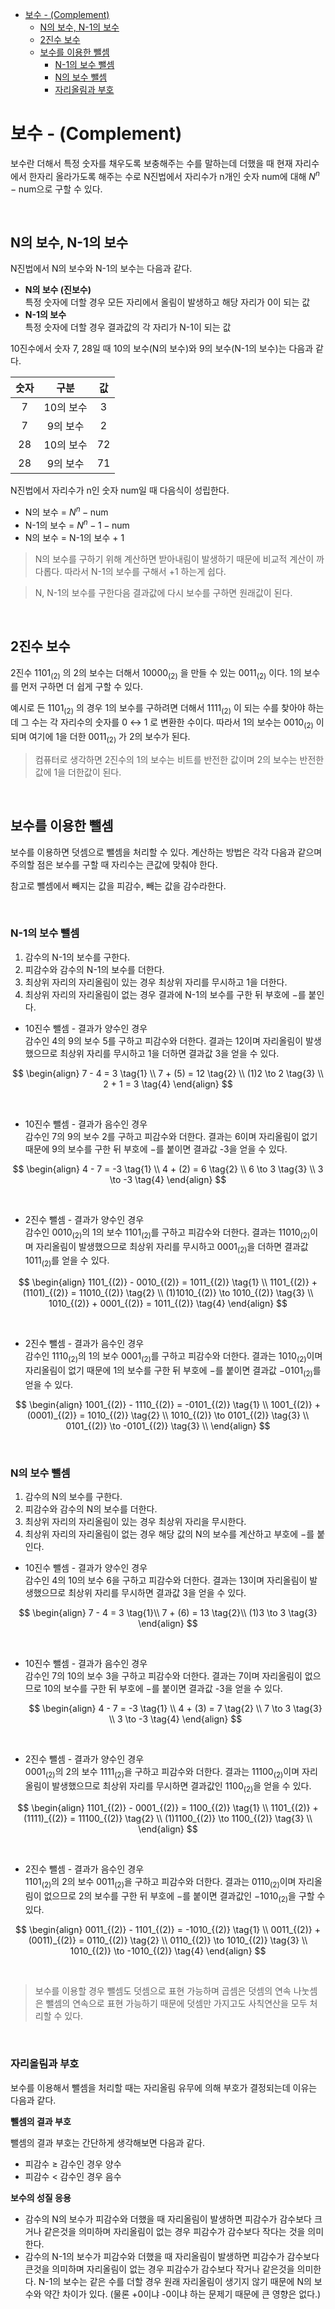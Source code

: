 - [보수 - (Complement)](#보수---complement)
  - [N의 보수, N-1의 보수](#n의-보수-n-1의-보수)
  - [2진수 보수](#2진수-보수)
  - [보수를 이용한 뺄셈](#보수를-이용한-뺄셈)
    - [N-1의 보수 뺄셈](#n-1의-보수-뺄셈)
    - [N의 보수 뺄셈](#n의-보수-뺄셈)
    - [자리올림과 부호](#자리올림과-부호)

# 보수 - (Complement)

보수란 더해서 특정 숫자를 채우도록 보충해주는 수를 말하는데 더했을 때 현재 자리수에서 한자리 올라가도록 해주는 수로 N진법에서 자리수가 n개인 숫자 num에 대해 $N^n - \text{num}$으로 구할 수 있다.

<br>

## N의 보수, N-1의 보수

N진법에서 N의 보수와 N-1의 보수는 다음과 같다.

* **N의 보수 (진보수)**  
    특정 숫자에 더할 경우 모든 자리에서 올림이 발생하고 해당 자리가 0이 되는 값
* **N-1의 보수**  
    특정 숫자에 더할 경우 결과값의 각 자리가 N-1이 되는 값

10진수에서 숫자 7, 28일 때 10의 보수(N의 보수)와  9의 보수(N-1의 보수)는 다음과 같다.

| 숫자  |   구분    |  값   |
| :---: | :-------: | :---: |
|   7   | 10의 보수 |   3   |
|   7   | 9의 보수  |   2   |
|  28   | 10의 보수 |  72   |
|  28   | 9의 보수  |  71   |


N진법에서 자리수가 n인 숫자 num일 때 다음식이 성립한다.

- N의 보수 = $N^n - \text{num}$
- N-1의 보수 = $N^n - 1 - \text{num}$
- N의 보수 = N-1의 보수 + 1

> N의 보수를 구하기 위해 계산하면 받아내림이 발생하기 때문에 비교적 계산이 까다롭다. 따라서 N-1의 보수를 구해서 +1 하는게 쉽다.

> N, N-1의 보수를 구한다음 결과값에 다시 보수를 구하면 원래값이 된다.

<br>

## 2진수 보수

2진수 $1101_{(2)}$ 의 2의 보수는 더해서 $10000_{(2)}$ 을 만들 수 있는 $0011_{(2)}$ 이다. 1의 보수를 먼저 구하면 더 쉽게 구할 수 있다.

예시로 든 $1101_{(2)}$ 의 경우 1의 보수를 구하려면 더해서 $1111_{(2)}$ 이 되는 수를 찾아야 하는데 그 수는 각 자리수의 숫자를 0 ↔ 1 로 변환한 수이다. 따라서 1의 보수는 $0010_{(2)}$ 이 되며 여기에 1을 더한 $0011_{(2)}$ 가 2의 보수가 된다.

> 컴퓨터로 생각하면 2진수의 1의 보수는 비트를 반전한 값이며 2의 보수는 반전한 값에 1을 더한값이 된다.

<br>

## 보수를 이용한 뺄셈

보수를 이용하면 덧셈으로 뺄셈을 처리할 수 있다. 계산하는 방법은 각각 다음과 같으며 주의할 점은 보수를 구할 때 자리수는 큰값에 맞춰야 한다.

참고로 뺄셈에서 빼지는 값을 피감수, 빼는 값을 감수라한다.

<br>

### N-1의 보수 뺄셈

1. 감수의 N-1의 보수를 구한다.
2. 피감수와 감수의 N-1의 보수를 더한다.
3. 최상위 자리의 자리올림이 있는 경우 최상위 자리를 무시하고 1을 더한다.
4. 최상위 자리의 자리올림이 없는 경우 결과에 N-1의 보수를 구한 뒤 부호에 $-$를 붙인다.

* 10진수 뺄셈 - 결과가 양수인 경우  
  감수인 4의 9의 보수 5를 구하고 피감수와 더한다. 결과는 12이며 자리올림이 발생했으므로 최상위 자리를 무시하고 1을 더하면 결과값 3을 얻을 수 있다.

$$
\begin{align}
7 - 4 = 3 \tag{1} \\
7 + (5) = 12 \tag{2} \\
(1)2 \to 2 \tag{3} \\
2 + 1 = 3 \tag{4}
\end{align}
$$

<br>

* 10진수 뺄셈 - 결과가 음수인 경우  
  감수인 7의 9의 보수 2를 구하고 피감수와 더한다. 결과는 6이며 자리올림이 없기 때문에 9의 보수를 구한 뒤 부호에 $-$를 붙이면 결과값 -3을 얻을 수 있다.
  
$$
\begin{align}
4 - 7 = -3 \tag{1} \\
4 + (2) = 6 \tag{2} \\
6 \to 3 \tag{3} \\
3 \to -3 \tag{4}
\end{align}
$$

<br>

* 2진수 뺄셈 - 결과가 양수인 경우  
  감수인 $0010_{(2)}$의 1의 보수 $1101_{(2)}$를 구하고 피감수와 더한다. 결과는 $11010_{(2)}$이며 자리올림이 발생했으므로 최상위 자리를 무시하고 $0001_{(2)}$을 더하면 결과값 $1011_{(2)}$를 얻을 수 있다.
  
$$
\begin{align}
1101_{(2)} - 0010_{(2)} = 1011_{(2)} \tag{1} \\
1101_{(2)} + (1101)_{(2)} = 11010_{(2)} \tag{2} \\
(1)1010_{(2)} \to 1010_{(2)} \tag{3} \\
1010_{(2)} + 0001_{(2)} = 1011_{(2)} \tag{4}
\end{align}
$$

<br>

* 2진수 뺄셈 - 결과가 음수인 경우  
  감수인 $1110_{(2)}$의 1의 보수 $0001_{(2)}$를 구하고 피감수와 더한다. 결과는 $1010_{(2)}$이며 자리올림이 없기 때문에 1의 보수를 구한 뒤 부호에 $-$를 붙이면 결과값 $-0101_{(2)}$를 얻을 수 있다.
  
$$
\begin{align}
1001_{(2)} - 1110_{(2)} = -0101_{(2)} \tag{1} \\
1001_{(2)} + (0001)_{(2)} = 1010_{(2)} \tag{2} \\
1010_{(2)} \to 0101_{(2)} \tag{3} \\
0101_{(2)} \to -0101_{(2)} \tag{3} \\
\end{align}
$$

<br>

### N의 보수 뺄셈

1. 감수의 N의 보수를 구한다.
2. 피감수와 감수의 N의 보수를 더한다.
3. 최상위 자리의 자리올림이 있는 경우 최상위 자리을 무시한다.
4. 최상위 자리의 자리올림이 없는 경우 해당 값의 N의 보수를 계산하고 부호에 $-$를 붙인다.

* 10진수 뺄셈 - 결과가 양수인 경우  
  감수인 4의 10의 보수 6을 구하고 피감수와 더한다. 결과는 13이며 자리올림이 발생했으므로 최상위 자리를 무시하면 결과값 3을 얻을 수 있다.

$$
\begin{align}
7 - 4 = 3 \tag{1}\\
7 + (6) = 13 \tag{2}\\
(1)3 \to 3 \tag{3} 
\end{align}
$$

<br>

* 10진수 뺄셈 - 결과가 음수인 경우  
  감수인 7의 10의 보수 3을 구하고 피감수와 더한다. 결과는 7이며 자리올림이 없으므로 10의 보수를 구한 뒤 부호에 $-$를 붙이면 결과값 -3을 얻을 수 있다.

  $$ 
  \begin{align}
  4 - 7 = -3 \tag{1} \\
  4 + (3) = 7 \tag{2} \\
  7 \to 3 \tag{3} \\ 
  3 \to -3 \tag{4}
  \end{align}
  $$

<br>

* 2진수 뺄셈 - 결과가 양수인 경우  
  $0001_{(2)}$의 2의 보수 $1111_{(2)}$을 구하고 피감수와 더한다. 결과는 $11100_{(2)}$이며 자리올림이 발생했으므로 최상위 자리를 무시하면 결과값인 $1100_{(2)}$을 얻을 수 있다.
  
$$
\begin{align}
1101_{(2)} - 0001_{(2)} = 1100_{(2)} \tag{1} \\
1101_{(2)} + (1111)_{(2)} = 11100_{(2)} \tag{2} \\
(1)1100_{(2)} \to 1100_{(2)} \tag{3} \\
\end{align}
$$

<br>

* 2진수 뺄셈 - 결과가 음수인 경우  
  $1101_{(2)}$의 2의 보수 $0011_{(2)}$을 구하고 피감수와 더한다. 결과는 $0110_{(2)}$이며 자리올림이 없으므로 2의 보수를 구한 뒤 부호에 $-$를 붙이면 결과값인 $-1010_{(2)}$을 구할 수 있다.

$$
\begin{align}
0011_{(2)} - 1101_{(2)} = -1010_{(2)} \tag{1} \\
0011_{(2)} + (0011)_{(2)} = 0110_{(2)} \tag{2} \\
0110_{(2)} \to 1010_{(2)} \tag{3} \\
1010_{(2)} \to -1010_{(2)} \tag{4}
\end{align}
$$

<br>

> 보수를 이용할 경우 뺄셈도 덧셈으로 표현 가능하며 곱셈은 덧셈의 연속 나눗셈은 뺄셈의 연속으로 표현 가능하기 때문에 덧셈만 
가지고도 사칙연산을 모두 처리할 수 있다.

<br>

### 자리올림과 부호

보수를 이용해서 뺄셈을 처리할 때는 자리올림 유무에 의해 부호가 결정되는데 이유는 다음과 같다.

**뺄셈의 결과 부호**

뺄셈의 결과 부호는 간단하게 생각해보면 다음과 같다.

* 피감수 $\ge$ 감수인 경우 양수
* 피감수 $<$ 감수인 경우 음수

**보수의 성질 응용**

* 감수의 N의 보수가 피감수와 더했을 때 자리올림이 발생하면 피감수가 감수보다 크거나 같은것을 의미하며 자리올림이 없는 경우 피감수가 감수보다 작다는 것을 의미한다.
* 감수의 N-1의 보수가 피감수와 더했을 때 자리올림이 발생하면 피감수가 감수보다 큰것을 의미하며 자리올림이 없는 경우 피감수가 감수보다 작거나 같은것을 의미한다. N-1의 보수는 같은 수를 더할 경우 원래 자리올림이 생기지 않기 때문에 N의 보수와 약간 차이가 있다. (물론 +0이냐 -0이냐 하는 문제기 때문에 큰 영향은 없다.)